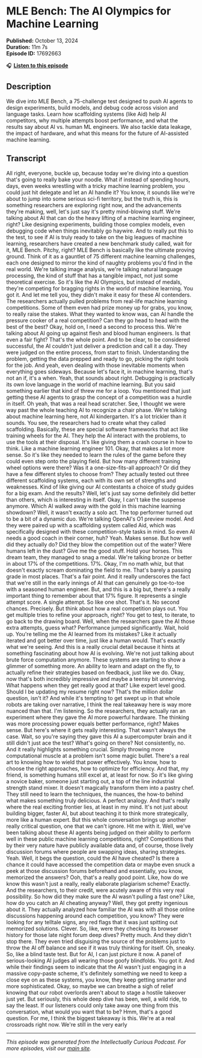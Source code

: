 # MLE Bench: The AI Olympics for Machine Learning

**Published:** October 13, 2024  
**Duration:** 11m 7s  
**Episode ID:** 17692663

🎧 **[Listen to this episode](https://intellectuallycurious.buzzsprout.com/2529712/episodes/17692663-mle-bench-the-ai-olympics-for-machine-learning)**

## Description

We dive into MLE Bench, a 75-challenge test designed to push AI agents to design experiments, build models, and debug code across vision and language tasks. Learn how scaffolding systems (like Aid) help AI competitors, why multiple attempts boost performance, and what the results say about AI vs. human ML engineers. We also tackle data leakage, the impact of hardware, and what this means for the future of AI-assisted machine learning.

## Transcript

All right, everyone, buckle up, because today we're diving into a question that's going to really bake your noodle. What if instead of spending hours, days, even weeks wrestling with a tricky machine learning problem, you could just hit delegate and let an AI handle it? You know, it sounds like we're about to jump into some serious sci-fi territory, but the truth is, this is something researchers are exploring right now, and the advancements they're making, well, let's just say it's pretty mind-blowing stuff. We're talking about AI that can do the heavy lifting of a machine learning engineer, right? Like designing experiments, building those complex models, even debugging code when things inevitably go haywire. And to really put this to the test, to see if AI is truly ready to take on the big leagues of machine learning, researchers have created a new benchmark study called, wait for it, MLE Bench. Pitchy, right? MLE Bench is basically like the ultimate proving ground. Think of it as a gauntlet of 75 different machine learning challenges, each one designed to mirror the kind of naughty problems you'd find in the real world. We're talking image analysis, we're talking natural language processing, the kind of stuff that has a tangible impact, not just some theoretical exercise. So it's like the AI Olympics, but instead of medals, they're competing for bragging rights in the world of machine learning. You got it. And let me tell you, they didn't make it easy for these AI contenders. The researchers actually pulled problems from real-life machine learning competitions. Some of them even had prize money up for grabs, you know, to really raise the stakes. What they wanted to know was, can AI handle the pressure cooker of a real competition? Can they go head to head with the best of the best? Okay, hold on, I need a second to process this. We're talking about AI going up against flesh and blood human engineers. Is that even a fair fight? That's the whole point. And to be clear, to be considered successful, the AI couldn't just deliver a prediction and call it a day. They were judged on the entire process, from start to finish. Understanding the problem, getting the data prepped and ready to go, picking the right tools for the job. And yeah, even dealing with those inevitable moments when everything goes sideways. Because let's face it, in machine learning, that's not an if, it's a when. Yeah, that sounds about right. Debugging is practically its own love language in the world of machine learning. But you said something earlier that kind of threw me for a loop. You mentioned that just getting these AI agents to grasp the concept of a competition was a hurdle in itself. Oh yeah, that was a real head scratcher. See, I thought we were way past the whole teaching AI to recognize a chair phase. We're talking about machine learning here, not AI kindergarten. It's a lot trickier than it sounds. You see, the researchers had to create what they called scaffolding. Basically, these are special software frameworks that act like training wheels for the AI. They help the AI interact with the problems, to use the tools at their disposal. It's like giving them a crash course in how to think. Like a machine learning engineer 101. Okay, that makes a lot more sense. So it's like they needed to learn the rules of the game before they could even step onto the playing field. But how many different training wheel options were there? Was it a one-size-fits-all approach? Or did they have a few different styles to choose from? They actually tested out three different scaffolding systems, each with its own set of strengths and weaknesses. Kind of like giving our AI contestants a choice of study guides for a big exam. And the results? Well, let's just say some definitely did better than others, which is interesting in itself. Okay, I can't take the suspense anymore. Which AI walked away with the gold in this machine learning showdown? Well, it wasn't exactly a solo act. The top performer turned out to be a bit of a dynamic duo. We're talking OpenAI's O1 preview model. And they were paired up with a scaffolding system called Aid, which was specifically designed with these competition-style tasks in mind. So even AI needs a good coach in their corner, huh? Yeah. Makes sense. But how well did they actually do? Did they blow the competition out of the water? Were humans left in the dust? Give me the good stuff. Hold your horses. This dream team, they managed to snag a medal. We're talking bronze or better in about 17% of the competitions. 17%. Okay, I'm no math whiz, but that doesn't exactly scream dominating the field to me. That's barely a passing grade in most places. That's a fair point. And it really underscores the fact that we're still in the early innings of AI that can genuinely go toe-to-toe with a seasoned human engineer. But, and this is a big but, there's a really important thing to remember about that 17% figure. It represents a single attempt score. A single attempt. So like one shot. That's it. No second chances. Precisely. But think about how a real competition plays out. You get multiple tries to refine your approach, right? You get to test, to iterate, to go back to the drawing board. Well, when the researchers gave the AI those extra attempts, guess what? Performance jumped significantly. Wait, hold up. You're telling me the AI learned from its mistakes? Like it actually iterated and got better over time, just like a human would. That's exactly what we're seeing. And this is a really crucial detail because it hints at something fascinating about how AI is evolving. We're not just talking about brute force computation anymore. These systems are starting to show a glimmer of something more. An ability to learn and adapt on the fly, to actually refine their strategies based on feedback, just like we do. Okay, now that's both incredibly impressive and maybe a teensy bit unnerving. What happens when they get really good at that? Like expert level good. Should I be updating my resume right now? That's the million dollar question, isn't it? And while it's tempting to get swept up in that whole robots are taking over narrative, I think the real takeaway here is way more nuanced than that. I'm listening. So the researchers, they actually ran an experiment where they gave the AI more powerful hardware. The thinking was more processing power equals better performance, right? Makes sense. But here's where it gets really interesting. That wasn't always the case. Wait, so you're saying they gave this AI a supercomputer brain and it still didn't just ace the test? What's going on there? Not consistently, no. And it really highlights something crucial. Simply throwing more computational muscle at a problem isn't some magic bullet. There's a real art to knowing how to wield that power effectively. You know, how to choose the right approaches, how to optimize for efficiency. And that, my friend, is something humans still excel at, at least for now. So it's like giving a novice baker, someone just starting out, a top of the line industrial strength stand mixer. It doesn't magically transform them into a pastry chef. They still need to learn the techniques, the nuances, the how-to behind what makes something truly delicious. A perfect analogy. And that's really where the real exciting frontier lies, at least in my mind. It's not just about building bigger, faster AI, but about teaching it to think more strategically, more like a human expert. But this whole conversation brings up another really critical question, one that we can't ignore. Hit me with it. Well, we've been talking about these AI agents being judged on their ability to perform well in these public machine learning competitions, right? Competitions that by their very nature have publicly available data and, of course, those lively discussion forums where people are swapping ideas, sharing strategies. Yeah. Well, it begs the question, could the AI have cheated? Is there a chance it could have accessed the competition data or maybe even snuck a peek at those discussion forums beforehand and essentially, you know, memorized the answers? Ooh, that's a really good point. Like, how do we know this wasn't just a really, really elaborate plagiarism scheme? Exactly. And the researchers, to their credit, were acutely aware of this very real possibility. So how did they make sure the AI wasn't pulling a fast one? Like, how do you catch an AI cheating anyway? Well, they got pretty ingenious about it. They actually analyzed how familiar the AI was with all those online discussions happening around each competition, you know? They were looking for any telltale signs, any red flags that it was just spitting out memorized solutions. Clever. So, like, were they checking its browser history for those late night forum deep dives? Pretty much. And they didn't stop there. They even tried disguising the source of the problems just to throw the AI off balance and see if it was truly thinking for itself. Oh, sneaky. So, like a blind taste test. But for AI, I can just picture it now. A panel of serious-looking AI judges all wearing those goofy blindfolds. You got it. And while their findings seem to indicate that the AI wasn't just engaging in a massive copy-paste scheme, it's definitely something we need to keep a close eye on as these systems, you know, they keep getting smarter and more sophisticated. Okay, so maybe we can breathe a sigh of relief knowing that our robot overlords aren't about to stage a hostile takeover just yet. But seriously, this whole deep dive has been, well, a wild ride, to say the least. If our listeners could only take away one thing from this conversation, what would you want that to be? Hmm, that's a good question. For me, I think the biggest takeaway is this. We're at a real crossroads right now. We're still in the very early

---
*This episode was generated from the Intellectually Curious Podcast. For more episodes, visit our [main site](https://intellectuallycurious.buzzsprout.com).*
